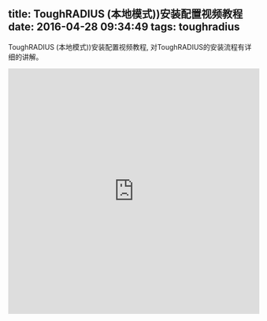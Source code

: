 title: ToughRADIUS (本地模式))安装配置视频教程
date: 2016-04-28 09:34:49
tags: toughradius
---

ToughRADIUS (本地模式))安装配置视频教程, 对ToughRADIUS的安装流程有详细的讲解。

<iframe height=498 width=510 src="http://player.youku.com/embed/XMTU0OTk2OTk4NA==" frameborder=0 allowfullscreen></iframe>
